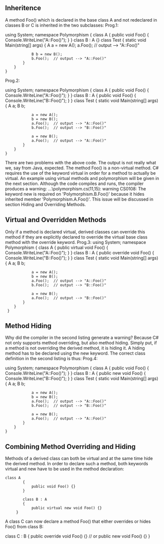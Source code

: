 ## Inheritence   

A method Foo() which is declared in the base class A and not redeclared in classes B or C is inherited in the two subclasses:
Prog.1:
<div>
using System;
    namespace Polymorphism
    {
        class A
        {
            public void Foo() { Console.WriteLine("A::Foo()"); }
        }
	class B : A {}
        class Test
        {
            static void Main(string[] args)
            {
                A a = new A();
                a.Foo();  // output --> "A::Foo()"

                B b = new B();
                b.Foo();  // output --> "A::Foo()"
            }
        }
    }
</div>
Prog.2:

using System;
    namespace Polymorphism
    {
        class A
        {
              public void Foo() { Console.WriteLine("A::Foo()"); }
        }
        class B : A
        {
              public void Foo() { Console.WriteLine("B::Foo()"); }
        }
        class Test
        {
            static void Main(string[] args)
            {
                A a;
                B b;

                a = new A();
                b = new B();
                a.Foo();  // output --> "A::Foo()"
                b.Foo();  // output --> "B::Foo()"

                a = new B();
                a.Foo();  // output --> "A::Foo()"
            }
        }
    }

There are two problems with the above code. 
The output is not really what we, say from Java, expected. The method Foo() is a non-virtual method. C# requires the use of the keyword virtual in order for a method to actually be virtual. An example using virtual methods and polymorphism will be given in the next section. 
Although the code compiles and runs, the compiler produces a warning: ...\polymorphism.cs(11,15): warning CS0108: The keyword new is required on 'Polymorphism.B.Foo()' because it hides inherited member 'Polymorphism.A.Foo()'. 
This issue will be discussed in section Hiding and Overriding Methods. 

## Virtual and Overridden Methods 

Only if a method is declared virtual, derived classes can override this method if they are explicitly declared to override the virtual base class method with the override keyword. 
Prog.3:
using System;
    namespace Polymorphism
    {
        class A
        {
            public virtual void Foo() { Console.WriteLine("A::Foo()"); }
        }
        class B : A
        {
            public override void Foo() { Console.WriteLine("B::Foo()"); }
        }
        class Test
        {
            static void Main(string[] args)
            {
                A a;
                B b;

                a = new A();
                b = new B();
                a.Foo();  // output --> "A::Foo()"
                b.Foo();  // output --> "B::Foo()"

                a = new B();
                a.Foo();  // output --> "B::Foo()"
            }
        }
     }



## Method Hiding 

Why did the compiler in the second listing generate a warning? Because C# not only supports method overriding, but also method hiding. Simply put, if a method is not overriding the derived method, it is hiding it. A hiding method has to be declared using the new keyword. The correct class definition in the second listing is thus: 
Prog.4:

using System;
    namespace Polymorphism
    {
        class A
        {
            public void Foo() { Console.WriteLine("A::Foo()"); }
        }
        class B : A
        {
            public new void Foo() { Console.WriteLine("B::Foo()"); }
        }
        class Test
        {
            static void Main(string[] args)
            {
                A a;
                B b;

                a = new A();
                b = new B();
                a.Foo();  // output --> "A::Foo()"
                b.Foo();  // output --> "B::Foo()"

                a = new B();
                a.Foo();  // output --> "A::Foo()"
            }
        }
    }
    
## Combining Method Overriding and Hiding 
Methods of a derived class can both be virtual and at the same time hide the derived method. In order to declare such a method, both keywords virtual and new have to be used in the method declaration: 

	class A
            {
                public void Foo() {}
            }

            class B : A
            {
                public virtual new void Foo() {}	
	     }
A class C can now declare a method Foo() that either overrides or hides Foo() from class B:     

class C : B
            {
                public override void Foo() {}
                // or
                public new void Foo() {}
            }
